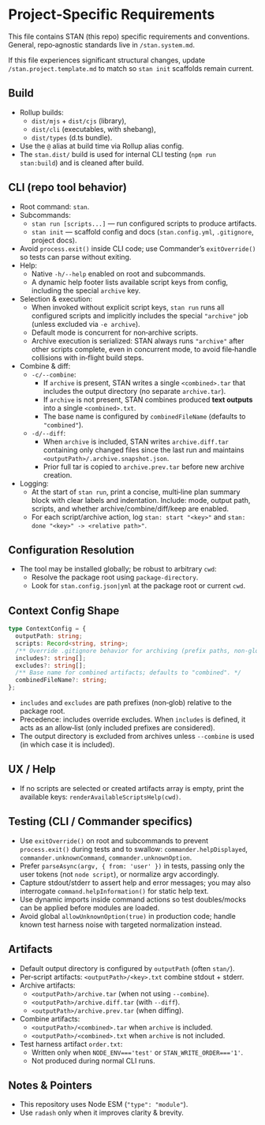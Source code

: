 # Project‑Specific Requirements

This file contains STAN (this repo) specific requirements and conventions.
General, repo‑agnostic standards live in `/stan.system.md`.

If this file experiences significant structural changes, update
`/stan.project.template.md` to match so `stan init` scaffolds remain current.

## Build

- Rollup builds:
  - `dist/mjs` + `dist/cjs` (library),
  - `dist/cli` (executables, with shebang),
  - `dist/types` (d.ts bundle).
- Use the `@` alias at build time via Rollup alias config.
- The `stan.dist/` build is used for internal CLI testing (`npm run stan:build`)
  and is cleaned after build.

## CLI (repo tool behavior)

- Root command: `stan`.
- Subcommands:
  - `stan run [scripts...]` — run configured scripts to produce artifacts.
  - `stan init` — scaffold config and docs (`stan.config.yml`, `.gitignore`,
    project docs).
- Avoid `process.exit()` inside CLI code; use Commander’s `exitOverride()` so
  tests can parse without exiting.
- Help:
  - Native `-h/--help` enabled on root and subcommands.
  - A dynamic help footer lists available script keys from config, including
    the special `archive` key.
- Selection & execution:
  - When invoked without explicit script keys, `stan run` runs all configured
    scripts and implicitly includes the special `"archive"` job (unless
    excluded via `-e archive`).
  - Default mode is concurrent for non‑archive scripts.
  - Archive execution is serialized: STAN always runs `"archive"` after other
    scripts complete, even in concurrent mode, to avoid file‑handle collisions
    with in‑flight build steps.
- Combine & diff:
  - `-c/--combine`:
    - If `archive` is present, STAN writes a single `<combined>.tar` that
      includes the output directory (no separate `archive.tar`).
    - If `archive` is not present, STAN combines produced **text outputs** into
      a single `<combined>.txt`.
    - The base name is configured by `combinedFileName` (defaults to
      `"combined"`).
  - `-d/--diff`:
    - When `archive` is included, STAN writes `archive.diff.tar` containing
      only changed files since the last run and maintains
      `<outputPath>/.archive.snapshot.json`.
    - Prior full tar is copied to `archive.prev.tar` before new archive
      creation.
- Logging:
  - At the start of `stan run`, print a concise, multi‑line plan summary block
    with clear labels and indentation. Include: mode, output path, scripts,
    and whether archive/combine/diff/keep are enabled.
  - For each script/archive action, log `stan: start "<key>"` and
    `stan: done "<key>" -> <relative path>"`.

## Configuration Resolution

- The tool may be installed globally; be robust to arbitrary `cwd`:
  - Resolve the package root using `package-directory`.
  - Look for `stan.config.json|yml` at the package root or current `cwd`.

## Context Config Shape

```ts
type ContextConfig = {
  outputPath: string;
  scripts: Record<string, string>;
  /** Override .gitignore behavior for archiving (prefix paths, non‑globbing). */
  includes?: string[];
  excludes?: string[];
  /** Base name for combined artifacts; defaults to "combined". */
  combinedFileName?: string;
};
```

- `includes` and `excludes` are path prefixes (non‑glob) relative to the
  package root.
- Precedence: includes override excludes. When `includes` is defined, it acts
  as an allow‑list (only included prefixes are considered).
- The output directory is excluded from archives unless `--combine` is used
  (in which case it is included).

## UX / Help

- If no scripts are selected or created artifacts array is empty, print the
  available keys: `renderAvailableScriptsHelp(cwd)`.

## Testing (CLI / Commander specifics)

- Use `exitOverride()` on root and subcommands to prevent `process.exit()`
  during tests and to swallow:
  `commander.helpDisplayed`, `commander.unknownCommand`,
  `commander.unknownOption`.
- Prefer `parseAsync(argv, { from: 'user' })` in tests, passing only the user
  tokens (not `node script`), or normalize argv accordingly.
- Capture stdout/stderr to assert help and error messages; you may also
  interrogate `command.helpInformation()` for static help text.
- Use dynamic imports inside command actions so test doubles/mocks can be
  applied before modules are loaded.
- Avoid global `allowUnknownOption(true)` in production code; handle known
  test harness noise with targeted normalization instead.

## Artifacts

- Default output directory is configured by `outputPath` (often `stan/`).
- Per‑script artifacts: `<outputPath>/<key>.txt` combine stdout + stderr.
- Archive artifacts:
  - `<outputPath>/archive.tar` (when not using `--combine`).
  - `<outputPath>/archive.diff.tar` (with `--diff`).
  - `<outputPath>/archive.prev.tar` (when diffing).
- Combine artifacts:
  - `<outputPath>/<combined>.tar` when `archive` is included.
  - `<outputPath>/<combined>.txt` when `archive` is not included.
- Test harness artifact `order.txt`:
  - Written only when `NODE_ENV==='test'` or `STAN_WRITE_ORDER==='1'`.
  - Not produced during normal CLI runs.

## Notes & Pointers

- This repository uses Node ESM (`"type": "module"`).
- Use `radash` only when it improves clarity & brevity.
